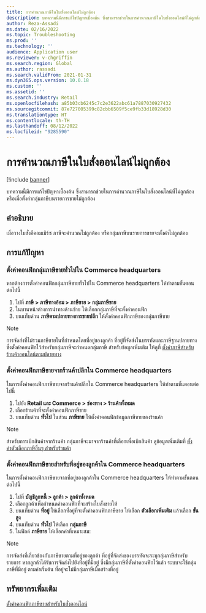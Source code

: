 ```yaml
---
title: การคํานวณภาษีในใบสั่งออนไลน์ไม่ถูกต้อง
description: บทความนี้มีการแก้ไขปัญหาเบื้องต้น ซึ่งสามารถช่วยในการคํานวณภาษีในใบสั่งออนไลน์ที่ไม่ถูกต้อง หรือเมื่อตั้งค่ากลุ่มภาษีบนรายการขายไม่ถูกต้อง
author: Reza-Assadi
ms.date: 02/16/2022
ms.topic: Troubleshooting
ms.prod: ''
ms.technology: ''
audience: Application user
ms.reviewer: v-chgriffin
ms.search.region: Global
ms.author: rassadi
ms.search.validFrom: 2021-01-31
ms.dyn365.ops.version: 10.0.18
ms.custom: ''
ms.assetid: ''
ms.search.industry: Retail
ms.openlocfilehash: a85b03cb6245c7c2e3622abc61a7887030927432
ms.sourcegitcommit: 87e727005399c82cbb6509f5ce9fb33d18928d30
ms.translationtype: HT
ms.contentlocale: th-TH
ms.lasthandoff: 08/12/2022
ms.locfileid: "9285590"
---
```

# <a name="taxes-on-online-orders-are-incorrectly-calculated"></a>การคํานวณภาษีในใบสั่งออนไลน์ไม่ถูกต้อง

[!include [banner](../../includes/banner.md)]

บทความนี้มีการแก้ไขปัญหาเบื้องต้น ซึ่งสามารถช่วยในการคํานวณภาษีในใบสั่งออนไลน์ที่ไม่ถูกต้อง หรือเมื่อตั้งค่ากลุ่มภาษีบนรายการขายไม่ถูกต้อง

## <a name="description"></a>คำอธิบาย

เมื่อวางใบสั่งอีคอมเมิร์ซ ภาษีจะคํานวณไม่ถูกต้อง หรือกลุ่มภาษีบนรายการขายจะตั้งค่าไม่ถูกต้อง

## <a name="resolution"></a>การแก้ปัญหา

### <a name="configure-general-sales-tax-groups-in-commerce-headquarters"></a>ตั้งค่าคอนฟิกกลุ่มภาษีขายทั่วไปใน Commerce headquarters

หากต้องการตั้งค่าคอนฟิกกลุ่มภาษีขายทั่วไปใน Commerce headquarters ให้ทำตามขั้นตอนต่อไปนี้

1. ไปที่ **ภาษี \> ภาษีทางอ้อม \> ภาษีขาย \> กลุ่มภาษีขาย**
1. ในบานหน้าต่างการนําทางด้านซ้าย ให้เลือกกลุ่มภาษีที่จะตั้งค่าคอนฟิก
1. บนแท็บด่วน **ภาษีตามปลายทางการขายปลีก** ให้ตั้งค่าคอนฟิกภาษีของกลุ่มภาษีขาย

> [!NOTE]
> การจัดส่งที่ไม่รวมภาษีขายในที่กำหนดโดยที่อยู่ของลูกค้า ที่อยู่ที่จัดส่งในบรรทัดและภาษีฐานปลายทางซึ่งตั้งค่าคอนฟิกไว้สำหรับกลุ่มภาษีจะกําหนดกลุ่มภาษี สำหรับข้อมูลเพิ่มเติม ให้ดูที่ [ตั้งค่าภาษีสำหรับร้านค้าออนไลน์ตามปลายทาง](/dynamicsax-2012/appuser-itpro/set-up-taxes-for-online-stores-based-on-destination)

### <a name="configure-the-sales-tax-for-a-retail-store-in-commerce-headquarters"></a>ตั้งค่าคอนฟิกภาษีขายจากร้านค้าปลีกใน Commerce headquarters

ในการตั้งค่าคอนฟิกภาษีขายจากร้านค้าปลีกใน Commerce headquarters ให้ทำตามขั้นตอนต่อไปนี้

1. ไปยัง **Retail และ Commerce \> ช่องทาง \> ร้านค้าทั้งหมด**
1. เลือกร้านค้าที่จะตั้งค่าคอนฟิกภาษีขาย
1. บนแท็บด่วน **ทั่วไป** ในส่วน **ภาษีขาย** ให้ตั้งค่าคอนฟิกข้อมูลภาษีขายของร้านค้า

> [!NOTE]
> สำหรับการเบิกสินค้าจากร้านค้า กลุ่มภาษีจะมาจากร้านค้าที่เลือกเพื่อเบิกสินค้า ดูข้อมูลเพิ่มเติมที่ [ตั้งค่าตัวเลือกภาษีอื่นๆ สำหรับร้านค้า](/dynamicsax-2012/appuser-itpro/set-other-tax-options-for-stores)

### <a name="configure-the-sales-tax-for-a-customers-address-in-commerce-headquarters"></a>ตั้งค่าคอนฟิกภาษีขายสำหรับที่อยู่ของลูกค้าใน Commerce headquarters

ในการตั้งค่าคอนฟิกภาษีขายจากที่อยู่ของลูกค้าใน Commerce headquarters ให้ทำตามขั้นตอนต่อไปนี้

1. ไปที่ **บัญชีลูกหนี้ \> ลูกค้า \> ลูกค้าทั้งหมด**
1. เลือกลูกค้าเพื่อกำหนดค่าคอนฟิกที่จะสร้างใบสั่งขายให้
1. บนแท็บด่วน **ที่อยู่** ให้เลือกที่อยู่ที่จะตั้งค่าคอนฟิกภาษีขาย ให้เลือก **ตัวเลือกเพิ่มเติม** แล้วเลือก **ขั้นสูง**
1. บนแท็บด่วน **ทั่วไป** ให้เลือก **กลุ่มภาษี**
1. ในฟิลด์ **ภาษีขาย** ให้เลือกค่าที่เหมาะสม:

> [!NOTE]
> การจัดส่งที่เกี่ยวข้องกับภาษีขายตามที่อยู่ของลูกค้า ที่อยู่ที่จัดส่งของบรรทัดจะระบุกลุ่มภาษีสำหรับรายการ หากลูกค้าได้รับการจัดส่งไปยังที่อยู่ที่มีอยู่ ซึ่งมีกลุ่มภาษีที่ตั้งค่าคอนฟิกไว้แล้ว ระบบจะใช้กลุ่มภาษีที่มีอยู่ ตามค่าเริ่มต้น ที่อยู่จะไม่มีกลุ่มภาษีเมื่อสร้างที่อยู่

## <a name="additional-resources"></a>ทรัพยากรเพิ่มเติม

[ตั้งค่าคอนฟิกภาษีขายสำหรับใบสั่งออนไลน์](../sales-tax-config.md)

